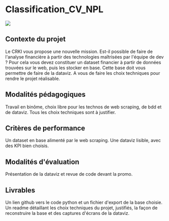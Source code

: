 # Classification_CV_NPL

![](https://lh5.googleusercontent.com/Mh4hSp8-qcVH128DrvNwGiDL3Q7iHXt1oLEC2yQZn02qKZJo4TWoqaX-5FxaJFFGbyBqo-la4W659r06aoKEWr4rgW0pBgn2h-UEZA87GhUWQuorBAMuO6-l7qComXD7Gy0naa-w)



## Contexte du projet

Le CRKI vous propose une nouvelle mission. Est-il possible de faire de l'analyse financière à partir des technologies maîtrisées par l'équipe de dev ? Pour cela vous devez constituer un dataset financier à partir de données trouvées sur le web, puis les stocker en base. Cette base doit vous permettre de faire de la dataviz. A vous de faire les choix techniques pour rendre le projet réalisable.

## Modalités pédagogiques

Travail en binôme, choix libre pour les technos de web scraping, de bdd et de dataviz. Tous les choix techniques sont à justifier.

## Critères de performance
Un dataset en base alimenté par le web scraping. Une dataviz lisible, avec des KPI bien choisis.

## Modalités d'évaluation

Présentation de la dataviz et revue de code devant la promo.

## Livrables

Un lien github vers le code python et un fichier d'export de la base choisie. Un readme détaillant les choix techniques du projet, justifiés, la façon de reconstruire la base et des captures d'écrans de la dataviz.
